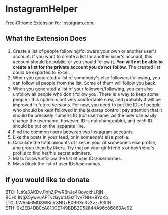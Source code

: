 # InstagramHelper
Free Chrome Extension for Instagram.com.

## What the Extension Does

1. Create a list of people following/followers your own or another user's account. If you want to create a list for another user's account, this account should be public, or you should follow it. **You will not be able to create a list for the private account you do not follow.** The created list could be exported to Excel.  
2. When you generated a list of somebody's else followers/following, you can follow all people from the list. Some of them will follow you back.
3. When you generated a list of your followers/following, you can also unfollow all people who don't follow you. There is a way to keep some people - this option is not very comfortable now, and probably it will be improved in future versions. For now, you need to put the IDs of people who should be kept followed in the textarea control; pay attention that it should be precisely numeric ID (not username, as the user can easily change the username, however, ID is not changeable), and each ID should be put on the separate line.  
4. Find the common users between two Instagram accounts.
5. Like the posts in your feed, or in someone's else profile. 
6. Calculate the total amounts of likes in your of someone's else profile, and group them by likers. Try that on your girlfriend's or boyfriend's profile to find her/his secret admirers.
7. Mass follow/unfollow the list of user IDs/usernames.
8. Mass block the list of user IDs/usernames.

## if you would like to donate   
BTC: 1LtKe6AKDvJ1nhZjPwRBnJe4QovqxhLRjN  
BCH: 1NgX5ywvuAPTvz6y6tU3kfTvv7NHH8YoKp  
LTC: LW55k6MD8WBuV8NUxEXBBXeRv3vzzF3tfN  
ETH: 0x2EB4DB0cA8100E749BDB2D52844A96c86863Ae92  
